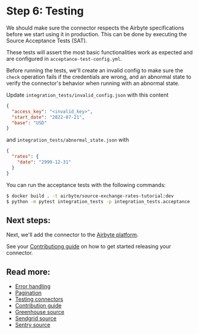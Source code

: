 # Step 6: Testing

We should make sure the connector respects the Airbyte specifications before we start using it in production.
This can be done by executing the Source Acceptance Tests (SAT).

These tests will assert the most basic functionalities work as expected and are configured in `acceptance-test-config.yml`.

Before running the tests, we'll create an invalid config to make sure the `check` operation fails if the credentials are wrong, and an abnormal state to verify the connector's behavior when running with an abnormal state.

Update `integration_tests/invalid_config.json` with this content

```json
{
  "access_key": "<invalid_key>",
  "start_date": "2022-07-21",
  "base": "USD"
}
```

and `integration_tests/abnormal_state.json` with

```json
{
  "rates": {
    "date": "2999-12-31"
  }
}

```

You can run the acceptance tests with the following commands:

```bash
$ docker build . -t airbyte/source-exchange-rates-tutorial:dev
$ python -m pytest integration_tests -p integration_tests.acceptance
```

## Next steps:

Next, we'll add the connector to the [Airbyte platform](https://docs.airbyte.com/connector-development/tutorials/cdk-tutorial-python-http/use-connector-in-airbyte).

See your [Contributiong guide]() on how to get started releasing your connector.

## Read more:

- [Error handling](../error-handling.md)
- [Pagination](../pagination.md)
- [Testing connectors](../../testing-connectors/README.md)
- [Contribution guide](../../../contributing-to-airbyte/README.md)
- [Greenhouse source](https://github.com/airbytehq/airbyte/tree/master/airbyte-integrations/connectors/source-greenhouse)
- [Sendgrid source](https://github.com/airbytehq/airbyte/tree/master/airbyte-integrations/connectors/source-sendgrid)
- [Sentry source](https://github.com/airbytehq/airbyte/tree/master/airbyte-integrations/connectors/source-sentry)